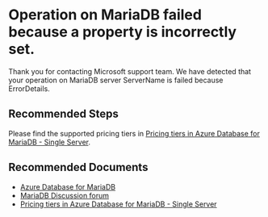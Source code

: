 <properties
	pageTitle="Server sku is not supported"
	description="Operation failed because server version, editio, hardware generation, number of vcores or storage size are not set correctly. "
	infoBubbleText="Found operation on MariaDB server failed because server version, editio, hardware generation, number of vcores or storage size are not set correctly. See details on the right"
	service="microsoft.dbformariadb"
	resource="dbformariadb"
	authors="Xin-Cheng"
	ms.author="chengxin"
	displayOrder="100"
	articleId="dbformariadb-asc-operation-serversku"
	diagnosticScenario="OrcasMariaDBOperationFailure"
	selfHelpType="rca"
	supportTopicIds="32640111, 32640121, 32640134, 32640137, 32640151, 32640159"
	resourceTags="windows, linux"
	productPesIds="16617"
	cloudEnvironments="public, Fairfax"
	ownershipId="AzureData_AzureDatabaseforMariaDB"
/>

# Operation on MariaDB failed because a property is incorrectly set.

<!--issueDescription-->
Thank you for contacting Microsoft support team. We have detected that your operation on MariaDB server <!--$ServerName-->ServerName<!--/$ServerName--> is failed because <!--$ErrorDetails-->ErrorDetails<!--/$ErrorDetails-->.
<!--/issueDescription-->

## **Recommended Steps**

Please find the supported pricing tiers in [Pricing tiers in Azure Database for MariaDB - Single Server](https://docs.microsoft.com/azure/mariadb/concepts-pricing-tiers).

## **Recommended Documents**
* [Azure Database for MariaDB](https://azure.microsoft.com/services/mariadb/)
* [MariaDB Discussion forum](https://social.msdn.microsoft.com/Forums/en-us/home?forum=AzureDatabaseforMariaDB)
* [Pricing tiers in Azure Database for MariaDB - Single Server](https://docs.microsoft.com/azure/mariadb/concepts-pricing-tiers)
